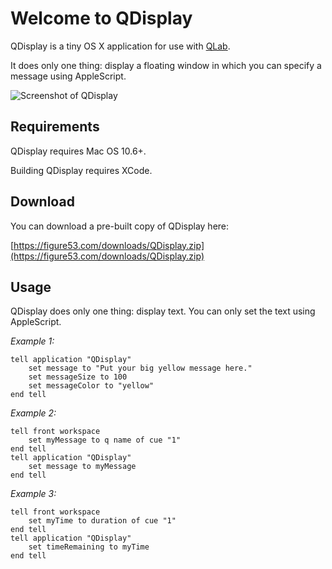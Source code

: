 # Welcome to QDisplay

QDisplay is a tiny OS X application for use with [QLab](http://figure53.com/qlab).

It does only one thing: display a floating window in which you can specify a message using AppleScript.

![Screenshot of QDisplay](https://figure53.com/downloads/QDisplay.png)

## Requirements

QDisplay requires Mac OS 10.6+.

Building QDisplay requires XCode. 

## Download

You can download a pre-built copy of QDisplay here:

[https://figure53.com/downloads/QDisplay.zip](https://figure53.com/downloads/QDisplay.zip)

## Usage

QDisplay does only one thing: display text.  You can only set the text using AppleScript.

*Example 1:*

	tell application "QDisplay"
		set message to "Put your big yellow message here."
		set messageSize to 100
		set messageColor to "yellow"
	end tell

*Example 2:*

	tell front workspace
		set myMessage to q name of cue "1"
	end tell
	tell application "QDisplay"
		set message to myMessage
	end tell
	
*Example 3:*
	
	tell front workspace
		set myTime to duration of cue "1"
	end tell
	tell application "QDisplay"
		set timeRemaining to myTime
	end tell
